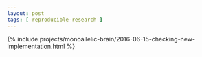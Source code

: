 ```yaml
---
layout: post
tags: [ reproducible-research ]
---
```


{% include projects/monoallelic-brain/2016-06-15-checking-new-implementation.html %}
